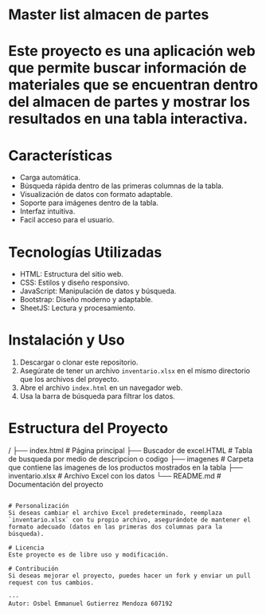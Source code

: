 # Master list almacen de partes

# Este proyecto es una aplicación web que permite buscar información de materiales que se encuentran dentro del almacen de partes y mostrar los resultados en una tabla interactiva.

# Características
- Carga automática.
- Búsqueda rápida dentro de las primeras columnas de la tabla.
- Visualización de datos con formato adaptable.
- Soporte para imágenes dentro de la tabla.
- Interfaz intuitiva.
- Facil acceso para el usuario.

# Tecnologías Utilizadas
- HTML: Estructura del sitio web.
- CSS: Estilos y diseño responsivo.
- JavaScript: Manipulación de datos y búsqueda.
- Bootstrap: Diseño moderno y adaptable.
- SheetJS: Lectura y procesamiento.

# Instalación y Uso
1. Descargar o clonar este repositorio.
2. Asegúrate de tener un archivo `inventario.xlsx` en el mismo directorio que los archivos del proyecto.
3. Abre el archivo `index.html` en un navegador web.
4. Usa la barra de búsqueda para filtrar los datos.

# Estructura del Proyecto

/
├── index.html                     # Página principal
├── Buscador de excel.HTML         # Tabla de busqueda por medio de descripcion o codigo
├── imagenes                       # Carpeta que contiene las imagenes de los productos mostrados en la tabla
├── inventario.xlsx                # Archivo Excel con los datos
└── README.md                      # Documentación del proyecto
```

# Personalización
Si deseas cambiar el archivo Excel predeterminado, reemplaza `inventario.xlsx` con tu propio archivo, asegurándote de mantener el formato adecuado (datos en las primeras dos columnas para la búsqueda).

# Licencia
Este proyecto es de libre uso y modificación.

# Contribución
Si deseas mejorar el proyecto, puedes hacer un fork y enviar un pull request con tus cambios.

---
Autor: Osbel Emmanuel Gutierrez Mendoza 607192

